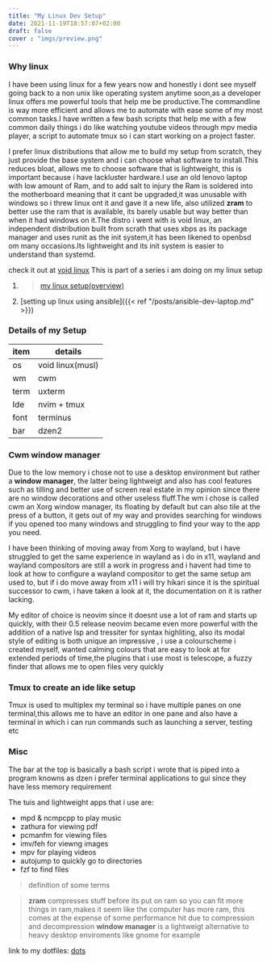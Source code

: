 ```yaml
---
title: "My Linux Dev Setup"
date: 2021-11-19T18:57:07+02:00
draft: false
cover : "imgs/preview.png"
---
```


### Why linux
I have been using linux for a few years now and honestly i dont see myself going back to a non unix like operating system anytime soon,as a developer linux offers me powerful tools that help me be productive.The commandline is way more efficient and allows me to automate with ease some of my most common tasks.I have written a few bash scripts that help me with a few common daily things i do like watching youtube videos through mpv media player, a script to automate tmux so i can start working on a project faster.

 I prefer linux distributions that allow me to build my setup from scratch, they just provide the base system and i can choose what software to install.This reduces bloat, allows me to choose software that is lightweight, this is important because i have lackluster hardware.I use an old lenovo laptop with low  amount of Ram, and to add salt to injury the Ram is soldered into the motherboard meaning that it cant be upgraded,it was unusable with windows so i threw linux ont it and gave it a new life, also utilized **zram** to better use the ram that is available, its barely usable but way better than when it had windows on it.The distro i went with is void linux, an independent distribution built from scrath that uses xbps as its package manager and uses runit as the init system,it has been likened to openbsd om many occasions.Its lightweight and its init system is easier to understand than systemd.

check it out at [void linux](https://voidlinux.org/)
This is part of a series i am doing on my linux setup
1.  > [my linux setup(overview)](#)
2. [setting up linux using ansible]({{< ref "/posts/ansible-dev-laptop.md" >}})
### Details of my Setup

| item  | details          |
| ----- | --------         |
| os    | void linux(musl) |
| wm    | cwm              |
| term  | uxterm           |
| Ide   | nvim + tmux      |
| font  | terminus         |
| bar   | dzen2            |


### Cwm window manager

Due to the low memory i chose not to use a desktop environment but rather a **window manager**, the latter being lightweigt and also has cool features such as tilling and better use of screen real estate in my opinion since there are no window decorations and other useless fluff.The wm i chose is called cwm an Xorg window manager, its floating by default but can also tile at the press of a button, it gets out of my way and provides searching for windows if you opened too many windows and struggling to find your way to the app you need.

 I have been thinking of moving away from Xorg to wayland, but i have struggled to get the same experience in wayland as i do in x11, wayland and wayland compositors are still a work in progress and i havent had time to look at how to configure a wayland compositor to get the same setup am used to, but if i do move away from x11 i will try hikari since it is the spiritual successor to cwm, i have taken a look at it, the documentation on it is rather lacking.

My editor of choice is neovim since it doesnt use a lot of ram and starts up quickly, with their 0.5 release neovim became even more powerful with the addition of a native lsp and tressiter for syntax highliting, also its modal style of editing is both unique an impressive , i use a colourscheme i created myself, wanted calming colours that are easy to look at for extended periods of time,the plugins that i use most is telescope, a fuzzy finder that allows me to open files very quickly

### Tmux to create an ide like setup
Tmux is used to multiplex my terminal so i have multiple panes on one terminal,this allows me to have an editor in one pane and also have a terminal in which i can run commands such as launching a server, testing etc

### Misc
The bar at the top is basically a bash script i wrote that is piped into a program knowns as dzen
i prefer terminal applications to gui since they have less memory requirement

The tuis and lightweight apps that i use are:
- mpd & ncmpcpp to play music
- zathura for viewing pdf
- pcmanfm for viewing files 
- imv/feh for viewng images
- mpv for playing videos
- autojump to quickly go to directories
- fzf to find files

> definition of some terms

  >**zram** compresses stuff before its put on ram so you can fit more things in ram,makes it seem like the computer has more ram, this comes at the expense of some performance hit due to compression and decompression
  **window manager** is a lightweigt alternative to heavy desktop enviroments like gnome for example




link to my dotfiles: [dots](https://github.com/modisek/dotfiles)
